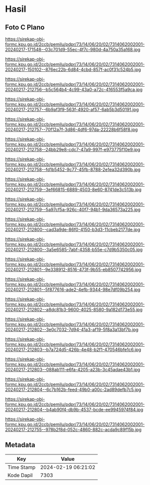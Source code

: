 # Hasil

## Foto C Plano

https://sirekap-obj-formc.kpu.go.id/2ccb/pemilu/pdpr/73/14/06/20/02/7314062002001-20240217-171548--03c701d9-55ec-4f7c-980d-4a750a35a168.jpg

https://sirekap-obj-formc.kpu.go.id/2ccb/pemilu/pdpr/73/14/06/20/02/7314062002001-20240217-150102--876ec22b-6d84-4cbd-857f-ac0f31c524b5.jpg

https://sirekap-obj-formc.kpu.go.id/2ccb/pemilu/pdpr/73/14/06/20/02/7314062002001-20240217-212756--b5c564b4-4c99-43a0-a72c-416553f5a9ca.jpg

https://sirekap-obj-formc.kpu.go.id/2ccb/pemilu/pdpr/73/14/06/20/02/7314062002001-20240217-212757--6b9af3f9-563f-4920-af57-6ab5b3d50191.jpg

https://sirekap-obj-formc.kpu.go.id/2ccb/pemilu/pdpr/73/14/06/20/02/7314062002001-20240217-212757--70f12a7f-3d86-4df6-97da-22228b6f58f8.jpg

https://sirekap-obj-formc.kpu.go.id/2ccb/pemilu/pdpr/73/14/06/20/02/7314062002001-20240217-212758--24bb29e8-cdc7-47a9-997f-e973775f10e9.jpg

https://sirekap-obj-formc.kpu.go.id/2ccb/pemilu/pdpr/73/14/06/20/02/7314062002001-20240217-212758--fd1b5452-9c77-45fb-8788-2e1ea32d390b.jpg

https://sirekap-obj-formc.kpu.go.id/2ccb/pemilu/pdpr/73/14/06/20/02/7314062002001-20240217-212759--3ef66815-6889-4503-8e60-8741de3c513b.jpg

https://sirekap-obj-formc.kpu.go.id/2ccb/pemilu/pdpr/73/14/06/20/02/7314062002001-20240217-212759--5a97cf5a-926c-40f7-94b1-9da36573a225.jpg

https://sirekap-obj-formc.kpu.go.id/2ccb/pemilu/pdpr/73/14/06/20/02/7314062002001-20240217-212800--cad3a9de-86f0-4150-b3d3-11cbeb2177de.jpg

https://sirekap-obj-formc.kpu.go.id/2ccb/pemilu/pdpr/73/14/06/20/02/7314062002001-20240217-212800--3a5e6585-7abf-4358-b55e-c7d9b5350c05.jpg

https://sirekap-obj-formc.kpu.go.id/2ccb/pemilu/pdpr/73/14/06/20/02/7314062002001-20240217-212801--9e338912-8516-473f-9b55-eb8507742956.jpg

https://sirekap-obj-formc.kpu.go.id/2ccb/pemilu/pdpr/73/14/06/20/02/7314062002001-20240217-212801--5f877616-ade2-4efb-9344-98e7df09b254.jpg

https://sirekap-obj-formc.kpu.go.id/2ccb/pemilu/pdpr/73/14/06/20/02/7314062002001-20240217-212802--a8dc81b3-9600-4025-8580-9a182d173e55.jpg

https://sirekap-obj-formc.kpu.go.id/2ccb/pemilu/pdpr/73/14/06/20/02/7314062002001-20240217-212802--3e0c7032-7d94-41a3-af19-5f8a3a13bf7b.jpg

https://sirekap-obj-formc.kpu.go.id/2ccb/pemilu/pdpr/73/14/06/20/02/7314062002001-20240217-212803--b7a724d5-426b-4e48-b2f1-470546bfe1c6.jpg

https://sirekap-obj-formc.kpu.go.id/2ccb/pemilu/pdpr/73/14/06/20/02/7314062002001-20240217-212803--088ab111-e6fa-4205-a23b-3c45adae43b1.jpg

https://sirekap-obj-formc.kpu.go.id/2ccb/pemilu/pdpr/73/14/06/20/02/7314062002001-20240217-212804--6c7b162b-feed-49b0-a00c-2ad89defb7c5.jpg

https://sirekap-obj-formc.kpu.go.id/2ccb/pemilu/pdpr/73/14/06/20/02/7314062002001-20240217-212804--b4ab90f4-db9b-4537-bcde-ee9945974f84.jpg

https://sirekap-obj-formc.kpu.go.id/2ccb/pemilu/pdpr/73/14/06/20/02/7314062002001-20240217-212755--978b2f8d-052c-4860-882c-acda9c89f15b.jpg


## Metadata

| Key        | Value               |
| ---------- | ------------------- |
| Time Stamp | 2024-02-19 06:21:02 |
| Kode Dapil | 7303                |



